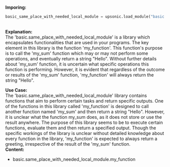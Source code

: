 <b class="custom_code_highlight_green">Imporing:</b><br>
```python
basic_same_place_with_needed_local_module = upsonic.load_module("basic.same_place_with_needed_local_module")
```
<br><b class="custom_code_highlight_green">Explanation:</b><br>The 'basic.same_place_with_needed_local_module' is a library which encapsulates functionalities that are used in your programs. The key element in this library is the function 'my_function'. This function's purpose is to call the 'my_sum' function which may or may not perform some operations, and eventually return a string "Hello". Without further details about 'my_sum' function, it is uncertain what specific operations this function is performing. However, it is evident that regardless of the outcome or results of the 'my_sum' function, 'my_function' will always return the string "Hello".

<b class="custom_code_highlight_green">Use Case:</b><br>The 'basic.same_place_with_needed_local_module' library contains functions that aim to perform certain tasks and return specific outputs. One of the functions in this library called 'my_function' is designed to call another function named 'my_sum' and then return a string "Hello". However, it is unclear what the function my_sum does, as it does not store or use the result anywhere. The purpose of this library seems to be to execute certain functions, evaluate them and then return a specified output. Though the specific workings of the library is unclear without detailed knowledge about every function in the library, 'my_function' is expected to always return a greeting, irrespective of the result of the 'my_sum' function.
<br><b class="custom_code_highlight_green">Content:</b><br>
  - basic.same_place_with_needed_local_module.my_function
